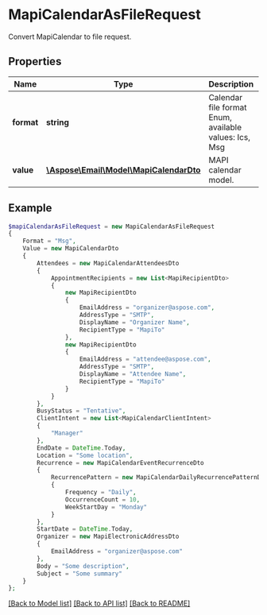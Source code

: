 # MapiCalendarAsFileRequest

Convert MapiCalendar to file request.

## Properties
Name | Type | Description | Notes
---- | ---- | ----------- | -----
**format** | **string** | Calendar file format Enum, available values: Ics, Msg | 
**value** | [**\Aspose\Email\Model\MapiCalendarDto**](MapiCalendarDto.md) | MAPI calendar model. | 



## Example
```php
$mapiCalendarAsFileRequest = new MapiCalendarAsFileRequest
{
    Format = "Msg",
    Value = new MapiCalendarDto
    {
        Attendees = new MapiCalendarAttendeesDto
        {
            AppointmentRecipients = new List<MapiRecipientDto>
            {
                new MapiRecipientDto
                {
                    EmailAddress = "organizer@aspose.com",
                    AddressType = "SMTP",
                    DisplayName = "Organizer Name",
                    RecipientType = "MapiTo"
                },
                new MapiRecipientDto
                {
                    EmailAddress = "attendee@aspose.com",
                    AddressType = "SMTP",
                    DisplayName = "Attendee Name",
                    RecipientType = "MapiTo"
                }
            }
        },
        BusyStatus = "Tentative",
        ClientIntent = new List<MapiCalendarClientIntent>
        {
            "Manager"
        },
        EndDate = DateTime.Today,
        Location = "Some location",
        Recurrence = new MapiCalendarEventRecurrenceDto
        {
            RecurrencePattern = new MapiCalendarDailyRecurrencePatternDto
            {
                Frequency = "Daily",
                OccurrenceCount = 10,
                WeekStartDay = "Monday"
            }
        },
        StartDate = DateTime.Today,
        Organizer = new MapiElectronicAddressDto
        {
            EmailAddress = "organizer@aspose.com"
        },
        Body = "Some description",
        Subject = "Some summary"
    }
};
```


[[Back to Model list]](README.md#documentation-for-models) [[Back to API list]](README.md#documentation-for-api-endpoints) [[Back to README]](README.md)

